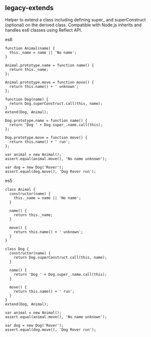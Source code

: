 ## legacy-extends

Helper to extend a class including defining super\_ and superConstruct (optional) on the derived class. Compatible with Node.js inherits and handles es6 classes using Reflect API.

es6

```
function Animal(name) {
  this._name = name || 'No name';
}

Animal.prototype.name = function name() {
  return this._name;
};

Animal.prototype.move = function move() {
  return this.name() + ' unknown';
};

function Dog(name) {
  return Dog.superConstruct.call(this, name);
}
extend(Dog, Animal);

Dog.prototype.name = function name() {
  return 'Dog ' + Dog.super_.name.call(this);
};

Dog.prototype.move = function move() {
  return this.name() + ' run';
};

var animal = new Animal();
assert.equal(animal.move(), 'No name unknown');

var dog = new Dog('Rover');
assert.equal(dog.move(), 'Dog Rover run');
```

es5

```
class Animal {
  constructor(name) {
    this._name = name || 'No name';
  }

  name() {
    return this._name;
  }

  move() {
    return this.name() + ' unknown';
  }
}

class Dog {
  constructor(name) {
    return Dog.superConstruct.call(this, name);
  }

  name() {
    return 'Dog ' + Dog.super_.name.call(this);
  }

  move() {
    return this.name() + ' run';
  }
}
extend(Dog, Animal);

var animal = new Animal();
assert.equal(animal.move(), 'No name unknown');

var dog = new Dog('Rover');
assert.equal(dog.move(), 'Dog Rover run');
```
